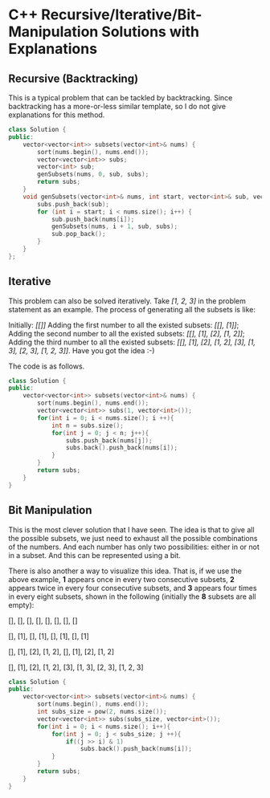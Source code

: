 # C++ Recursive/Iterative/Bit-Manipulation Solutions with Explanations
## Recursive (Backtracking)

This is a typical problem that can be tackled by backtracking. Since backtracking has a more-or-less similar template, so I do not give explanations for this method.

```cpp
class Solution {
public:
    vector<vector<int>> subsets(vector<int>& nums) {
        sort(nums.begin(), nums.end());
        vector<vector<int>> subs;
        vector<int> sub;
        genSubsets(nums, 0, sub, subs);
        return subs;
    }
    void genSubsets(vector<int>& nums, int start, vector<int>& sub, vector<vector<int>>& subs) {
        subs.push_back(sub);
        for (int i = start; i < nums.size(); i++) {
            sub.push_back(nums[i]);
            genSubsets(nums, i + 1, sub, subs);
            sub.pop_back();
        }
    }
};
```

## Iterative
This problem can also be solved iteratively. Take *[1, 2, 3]* in the problem statement as an example. The process of generating all the subsets is like:

Initially: *[[]]*
Adding the first number to all the existed subsets: *[[], [1]]*;
Adding the second number to all the existed subsets: *[[], [1], [2], [1, 2]]*;
Adding the third number to all the existed subsets: *[[], [1], [2], [1, 2], [3], [1, 3], [2, 3], [1, 2, 3]]*.
Have you got the idea :-)

The code is as follows.

```cpp
class Solution {
public:
    vector<vector<int>> subsets(vector<int>& nums) {
        sort(nums.begin(), nums.end());
        vector<vector<int>> subs(1, vector<int>());
        for(int i = 0; i < nums.size(); i ++){
            int n = subs.size();
            for(int j = 0; j < n; j++){
                subs.push_back(nums[j]);
                subs.back().push_back(nums[i]);
            }
        }
        return subs;
    }
}
```

## Bit Manipulation

This is the most clever solution that I have seen. The idea is that to give all the possible subsets, we just need to exhaust all the possible combinations of the numbers. And each number has only two possibilities: either in or not in a subset. And this can be represented using a bit.

There is also another a way to visualize this idea. That is, if we use the above example, **1** appears once in every two consecutive subsets, **2** appears twice in every four consecutive subsets, and **3** appears four times in every eight subsets, shown in the following (initially the **8** subsets are all empty):

[], [], [], [], [], [], [], []

[], [1], [], [1], [], [1], [], [1]

[], [1], [2], [1, 2], [], [1], [2], [1, 2]

[], [1], [2], [1, 2], [3], [1, 3], [2, 3], [1, 2, 3]

```cpp
class Solution {
public:
    vector<vector<int>> subsets(vector<int>& nums) {
        sort(nums.begin(), nums.end());
        int subs_size = pow(2, nums.size());
        vector<vector<int>> subs(subs_size, vector<int>());
        for(int i = 0; i < nums.size(); i++){
            for(int j = 0; j < subs_size; j ++){
                if((j >> i) & 1)
                    subs.back().push_back(nums[i]);
            }
        }
        return subs;
    }
}
```
